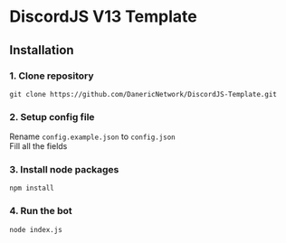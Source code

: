 # DiscordJS V13 Template

## Installation

### 1. Clone repository
```dos
git clone https://github.com/DanericNetwork/DiscordJS-Template.git
```
### 2. Setup config file
Rename `config.example.json` to `config.json`  
Fill all the fields

### 3. Install node packages
```dos
npm install
```

### 4. Run the bot
```dos
node index.js
```
